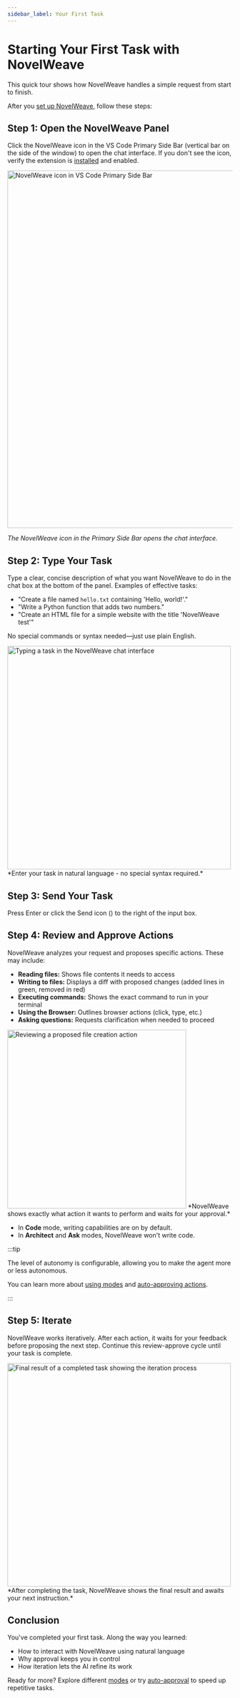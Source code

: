 ```yaml
---
sidebar_label: Your First Task
---
```


# Starting Your First Task with NovelWeave

<YouTubeEmbed
  url="https://www.youtube.com/watch?v=pO7zRLQS-p0"
/>

This quick tour shows how NovelWeave handles a simple request from start to finish.

After you [set up NovelWeave](/getting-started/setting-up), follow these steps:

## Step 1: Open the NovelWeave Panel

Click the NovelWeave icon in the VS Code Primary Side Bar (vertical bar on the side of the window) to open the chat interface. If you don't see the icon, verify the extension is [installed](/getting-started/installing) and enabled.

<img src="/docs/img/your-first-task/your-first-task.png" alt="NovelWeave icon in VS Code Primary Side Bar" width="800" />

_The NovelWeave icon in the Primary Side Bar opens the chat interface._

## Step 2: Type Your Task

Type a clear, concise description of what you want NovelWeave to do in the chat box at the bottom of the panel. Examples of effective tasks:

- "Create a file named `hello.txt` containing 'Hello, world!'."
- "Write a Python function that adds two numbers."
- "Create an HTML file for a simple website with the title 'NovelWeave test'"

No special commands or syntax needed—just use plain English.

<img src="/docs/img/your-first-task/your-first-task-6.png" alt="Typing a task in the NovelWeave chat interface" width="500" />
*Enter your task in natural language - no special syntax required.*

## Step 3: Send Your Task

Press Enter or click the Send icon (<Codicon name="send" />) to the right of the input box.

## Step 4: Review and Approve Actions

NovelWeave analyzes your request and proposes specific actions. These may include:

- **Reading files:** Shows file contents it needs to access
- **Writing to files:** Displays a diff with proposed changes (added lines in green, removed in red)
- **Executing commands:** Shows the exact command to run in your terminal
- **Using the Browser:** Outlines browser actions (click, type, etc.)
- **Asking questions:** Requests clarification when needed to proceed

<img src="/docs/img/your-first-task/your-first-task-7.png" alt="Reviewing a proposed file creation action" width="400" />
*NovelWeave shows exactly what action it wants to perform and waits for your approval.*

- In **Code** mode, writing capabilities are on by default.
- In **Architect** and **Ask** modes, NovelWeave won't write code.

:::tip

The level of autonomy is configurable, allowing you to make the agent more or less autonomous.

You can learn more about [using modes](/basic-usage/using-modes) and [auto-approving actions](/features/auto-approving-actions).

:::

## Step 5: Iterate

NovelWeave works iteratively. After each action, it waits for your feedback before proposing the next step. Continue this review-approve cycle until your task is complete.

<img src="/docs/img/your-first-task/your-first-task-8.png" alt="Final result of a completed task showing the iteration process" width="500" />
*After completing the task, NovelWeave shows the final result and awaits your next instruction.*

## Conclusion

You've completed your first task. Along the way you learned:

- How to interact with NovelWeave using natural language
- Why approval keeps you in control
- How iteration lets the AI refine its work

Ready for more? Explore different [modes](/basic-usage/using-modes) or try [auto-approval](/features/auto-approving-actions) to speed up repetitive tasks.
